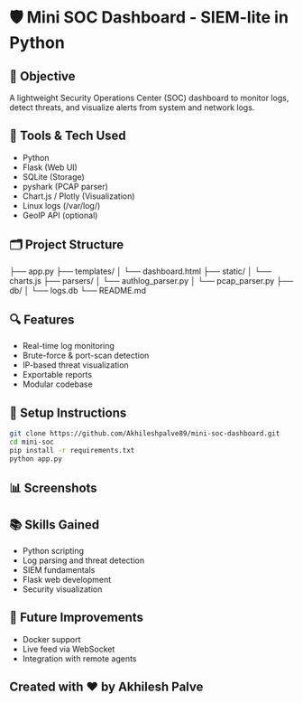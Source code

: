 # 🛡️ Mini SOC Dashboard - SIEM-lite in Python

## 📌 Objective
A lightweight Security Operations Center (SOC) dashboard to monitor logs, detect threats, and visualize alerts from system and network logs.

## 🧰 Tools & Tech Used
- Python
- Flask (Web UI)
- SQLite (Storage)
- pyshark (PCAP parser)
- Chart.js / Plotly (Visualization)
- Linux logs (/var/log/)
- GeoIP API (optional)

## 🗂️ Project Structure
├── app.py 
├── templates/ 
│
└── dashboard.html 
├── static/ │
  └── charts.js 
├── parsers/ │ 
  └── authlog_parser.py │
  └── pcap_parser.py 
├── db/ │ 
  └── logs.db 
└── README.md



## 🔍 Features
- Real-time log monitoring
- Brute-force & port-scan detection
- IP-based threat visualization
- Exportable reports
- Modular codebase

## 🚀 Setup Instructions

```bash
git clone https://github.com/Akhileshpalve89/mini-soc-dashboard.git
cd mini-soc
pip install -r requirements.txt
python app.py
```

## 📊 Screenshots

## 📚 Skills Gained
- Python scripting
- Log parsing and threat detection
- SIEM fundamentals
- Flask web development
- Security visualization

## 🏁 Future Improvements
- Docker support
- Live feed via WebSocket
- Integration with remote agents

Created with ❤️ by Akhilesh Palve
---

